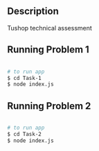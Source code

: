 
## Description
Tushop technical assessment

## Running Problem 1


```bash

# to run app
$ cd Task-1
$ node index.js
```

## Running Problem 2


```bash

# to run app
$ cd Task-2
$ node index.js
```

 